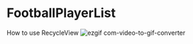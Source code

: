 # FootballPlayerList
 How to use RecycleView 
![ezgif com-video-to-gif-converter](https://github.com/user-attachments/assets/53d431ea-db64-47bb-9ea6-a5cd0de4fcd1)
